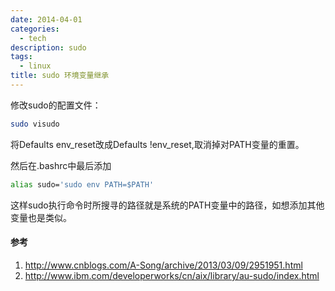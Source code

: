 ```yaml
---
date: 2014-04-01
categories:
  - tech
description: sudo
tags:
  - linux
title: sudo 环境变量继承
---
```




修改sudo的配置文件：

~~~ bash
sudo visudo
~~~
将Defaults env_reset改成Defaults !env_reset,取消掉对PATH变量的重置。<br/>

然后在.bashrc中最后添加    

~~~ bash
alias sudo='sudo env PATH=$PATH'
~~~
这样sudo执行命令时所搜寻的路径就是系统的PATH变量中的路径，如想添加其他变量也是类似。



#### 参考
1. <http://www.cnblogs.com/A-Song/archive/2013/03/09/2951951.html>
2. <http://www.ibm.com/developerworks/cn/aix/library/au-sudo/index.html>

